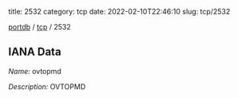 title: 2532
category: tcp
date: 2022-02-10T22:46:10
slug: tcp/2532

[portdb](/) / [tcp](/category/tcp.html) / 2532


## IANA Data

_Name:_ ovtopmd

_Description:_ OVTOPMD

